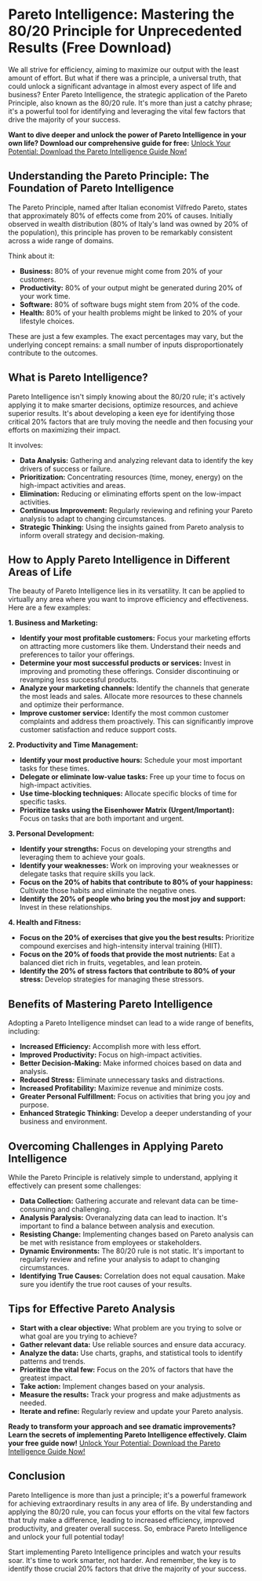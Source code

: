 # Pareto Intelligence: Mastering the 80/20 Principle for Unprecedented Results (Free Download)

We all strive for efficiency, aiming to maximize our output with the least amount of effort. But what if there was a principle, a universal truth, that could unlock a significant advantage in almost every aspect of life and business? Enter Pareto Intelligence, the strategic application of the Pareto Principle, also known as the 80/20 rule. It's more than just a catchy phrase; it's a powerful tool for identifying and leveraging the vital few factors that drive the majority of your success.

**Want to dive deeper and unlock the power of Pareto Intelligence in your own life? Download our comprehensive guide for free:** [Unlock Your Potential: Download the Pareto Intelligence Guide Now!](https://udemywork.com/pareto-intelligence)

## Understanding the Pareto Principle: The Foundation of Pareto Intelligence

The Pareto Principle, named after Italian economist Vilfredo Pareto, states that approximately 80% of effects come from 20% of causes. Initially observed in wealth distribution (80% of Italy's land was owned by 20% of the population), this principle has proven to be remarkably consistent across a wide range of domains.

Think about it:

*   **Business:** 80% of your revenue might come from 20% of your customers.
*   **Productivity:** 80% of your output might be generated during 20% of your work time.
*   **Software:** 80% of software bugs might stem from 20% of the code.
*   **Health:** 80% of your health problems might be linked to 20% of your lifestyle choices.

These are just a few examples. The exact percentages may vary, but the underlying concept remains: a small number of inputs disproportionately contribute to the outcomes.

## What is Pareto Intelligence?

Pareto Intelligence isn't simply knowing about the 80/20 rule; it's actively applying it to make smarter decisions, optimize resources, and achieve superior results. It's about developing a keen eye for identifying those critical 20% factors that are truly moving the needle and then focusing your efforts on maximizing their impact.

It involves:

*   **Data Analysis:** Gathering and analyzing relevant data to identify the key drivers of success or failure.
*   **Prioritization:** Concentrating resources (time, money, energy) on the high-impact activities and areas.
*   **Elimination:** Reducing or eliminating efforts spent on the low-impact activities.
*   **Continuous Improvement:** Regularly reviewing and refining your Pareto analysis to adapt to changing circumstances.
*   **Strategic Thinking:** Using the insights gained from Pareto analysis to inform overall strategy and decision-making.

## How to Apply Pareto Intelligence in Different Areas of Life

The beauty of Pareto Intelligence lies in its versatility. It can be applied to virtually any area where you want to improve efficiency and effectiveness. Here are a few examples:

**1. Business and Marketing:**

*   **Identify your most profitable customers:** Focus your marketing efforts on attracting more customers like them. Understand their needs and preferences to tailor your offerings.
*   **Determine your most successful products or services:** Invest in improving and promoting these offerings. Consider discontinuing or revamping less successful products.
*   **Analyze your marketing channels:** Identify the channels that generate the most leads and sales. Allocate more resources to these channels and optimize their performance.
*   **Improve customer service:** Identify the most common customer complaints and address them proactively. This can significantly improve customer satisfaction and reduce support costs.

**2. Productivity and Time Management:**

*   **Identify your most productive hours:** Schedule your most important tasks for these times.
*   **Delegate or eliminate low-value tasks:** Free up your time to focus on high-impact activities.
*   **Use time-blocking techniques:** Allocate specific blocks of time for specific tasks.
*   **Prioritize tasks using the Eisenhower Matrix (Urgent/Important):** Focus on tasks that are both important and urgent.

**3. Personal Development:**

*   **Identify your strengths:** Focus on developing your strengths and leveraging them to achieve your goals.
*   **Identify your weaknesses:** Work on improving your weaknesses or delegate tasks that require skills you lack.
*   **Focus on the 20% of habits that contribute to 80% of your happiness:** Cultivate those habits and eliminate the negative ones.
*   **Identify the 20% of people who bring you the most joy and support:** Invest in these relationships.

**4. Health and Fitness:**

*   **Focus on the 20% of exercises that give you the best results:** Prioritize compound exercises and high-intensity interval training (HIIT).
*   **Focus on the 20% of foods that provide the most nutrients:** Eat a balanced diet rich in fruits, vegetables, and lean protein.
*   **Identify the 20% of stress factors that contribute to 80% of your stress:** Develop strategies for managing these stressors.

## Benefits of Mastering Pareto Intelligence

Adopting a Pareto Intelligence mindset can lead to a wide range of benefits, including:

*   **Increased Efficiency:** Accomplish more with less effort.
*   **Improved Productivity:** Focus on high-impact activities.
*   **Better Decision-Making:** Make informed choices based on data and analysis.
*   **Reduced Stress:** Eliminate unnecessary tasks and distractions.
*   **Increased Profitability:** Maximize revenue and minimize costs.
*   **Greater Personal Fulfillment:** Focus on activities that bring you joy and purpose.
*   **Enhanced Strategic Thinking:** Develop a deeper understanding of your business and environment.

## Overcoming Challenges in Applying Pareto Intelligence

While the Pareto Principle is relatively simple to understand, applying it effectively can present some challenges:

*   **Data Collection:** Gathering accurate and relevant data can be time-consuming and challenging.
*   **Analysis Paralysis:** Overanalyzing data can lead to inaction. It's important to find a balance between analysis and execution.
*   **Resisting Change:** Implementing changes based on Pareto analysis can be met with resistance from employees or stakeholders.
*   **Dynamic Environments:** The 80/20 rule is not static. It's important to regularly review and refine your analysis to adapt to changing circumstances.
*   **Identifying True Causes:** Correlation does not equal causation. Make sure you identify the true root causes of your results.

## Tips for Effective Pareto Analysis

*   **Start with a clear objective:** What problem are you trying to solve or what goal are you trying to achieve?
*   **Gather relevant data:** Use reliable sources and ensure data accuracy.
*   **Analyze the data:** Use charts, graphs, and statistical tools to identify patterns and trends.
*   **Prioritize the vital few:** Focus on the 20% of factors that have the greatest impact.
*   **Take action:** Implement changes based on your analysis.
*   **Measure the results:** Track your progress and make adjustments as needed.
*   **Iterate and refine:** Regularly review and update your Pareto analysis.

**Ready to transform your approach and see dramatic improvements? Learn the secrets of implementing Pareto Intelligence effectively. Claim your free guide now!** [Unlock Your Potential: Download the Pareto Intelligence Guide Now!](https://udemywork.com/pareto-intelligence)

## Conclusion

Pareto Intelligence is more than just a principle; it's a powerful framework for achieving extraordinary results in any area of life. By understanding and applying the 80/20 rule, you can focus your efforts on the vital few factors that truly make a difference, leading to increased efficiency, improved productivity, and greater overall success. So, embrace Pareto Intelligence and unlock your full potential today!

Start implementing Pareto Intelligence principles and watch your results soar. It's time to work smarter, not harder. And remember, the key is to identify those crucial 20% factors that drive the majority of your success.
